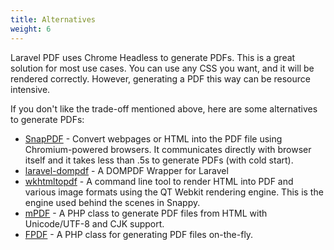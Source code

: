 ```yaml
---
title: Alternatives
weight: 6
---
```


Laravel PDF uses Chrome Headless to generate PDFs. This is a great solution for most use cases. You can use any CSS you want, and it will be rendered correctly. However, generating a PDF this way can be resource intensive.

If you don't like the trade-off mentioned above, here are some alternatives to generate PDFs:

- [SnapPDF](https://github.com/beganovich/snappdf) - Convert webpages or HTML into the PDF file using Chromium-powered browsers. It communicates directly with browser itself and it takes less than .5s to generate PDFs (with cold start).
- [laravel-dompdf](https://github.com/barryvdh/laravel-dompdf) - A DOMPDF Wrapper for Laravel
- [wkhtmltopdf](http://wkhtmltopdf.org/) - A command line tool to render HTML into PDF and various image formats using the QT Webkit rendering engine. This is the engine used behind the scenes in Snappy.
- [mPDF](http://www.mpdf1.com/mpdf/index.php) - A PHP class to generate PDF files from HTML with Unicode/UTF-8 and CJK support.
- [FPDF](http://www.fpdf.org/) - A PHP class for generating PDF files on-the-fly.
